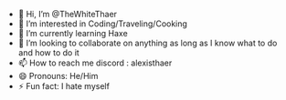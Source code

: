 - 👋 Hi, I’m @TheWhiteThaer
- 👀 I’m interested in Coding/Traveling/Cooking
- 🌱 I’m currently learning Haxe
- 💞️ I’m looking to collaborate on anything as long as I know what to do and how to do it
- 📫 How to reach me discord : alexisthaer
- 😄 Pronouns: He/Him
- ⚡ Fun fact: I hate myself

<!---
TheWhiteThaer/TheWhiteThaer is a ✨ special ✨ repository because its `README.md` (this file) appears on your GitHub profile.
You can click the Preview link to take a look at your changes.
--->
